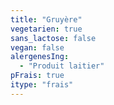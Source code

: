 ```yaml
---
title: "Gruyère"
vegetarien: true
sans_lactose: false
vegan: false
alergenesIng:
  - "Produit laitier"
pFrais: true
itype: "frais"
---
```

